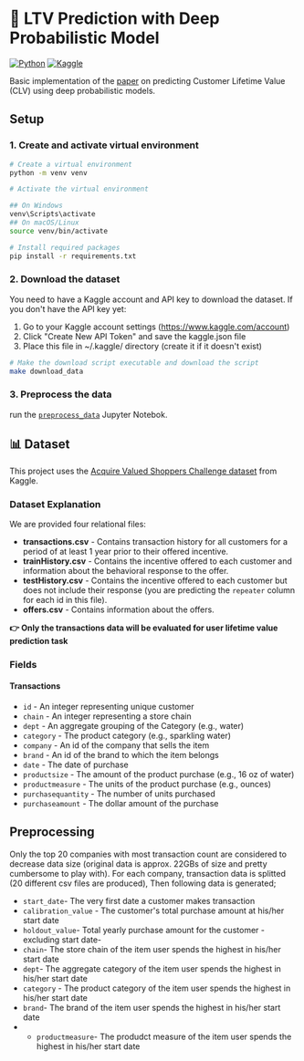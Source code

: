 # 🎯 LTV Prediction with Deep Probabilistic Model

[![Python](https://img.shields.io/badge/Python-3.10+-blue.svg)](https://www.python.org/)
[![Kaggle](https://img.shields.io/badge/Dataset-Kaggle-orange.svg)](https://www.kaggle.com/competitions/acquire-valued-shoppers-challenge/data)

Basic implementation of the [paper](https://research.google/pubs/a-deep-probabilistic-model-for-customer-lifetime-value-prediction/) on predicting Customer Lifetime Value (CLV) using deep probabilistic models.

## Setup

### 1. Create and activate virtual environment

```bash
# Create a virtual environment
python -m venv venv

# Activate the virtual environment

## On Windows
venv\Scripts\activate
## On macOS/Linux
source venv/bin/activate

# Install required packages
pip install -r requirements.txt
```

### 2. Download the dataset

You need to have a Kaggle account and API key to download the dataset. If you don't have the API key yet:
1. Go to your Kaggle account settings (https://www.kaggle.com/account)
2. Click "Create New API Token" and save the kaggle.json file
3. Place this file in ~/.kaggle/ directory (create it if it doesn't exist)

```bash
# Make the download script executable and download the script
make download_data
```

### 3. Preprocess the data

run the [`preprocess_data`](/Users/batuhansaritas/Desktop/repositories/google-lifetime-value/notebooks/preprocess_data.ipynb) Jupyter Notebok.

## 📊 Dataset

This project uses the [Acquire Valued Shoppers Challenge dataset](https://www.kaggle.com/competitions/acquire-valued-shoppers-challenge/data) from Kaggle.

### Dataset Explanation

We are provided four relational files:

- **transactions.csv** - Contains transaction history for all customers for a period of at least 1 year prior to their offered incentive.
- **trainHistory.csv** - Contains the incentive offered to each customer and information about the behavioral response to the offer.
- **testHistory.csv** - Contains the incentive offered to each customer but does not include their response (you are predicting the `repeater` column for each id in this file).
- **offers.csv** - Contains information about the offers.

**👉 Only the transactions data will be evaluated for user lifetime value prediction task**

### Fields

#### Transactions
- `id` - An integer representing unique customer
- `chain` - An integer representing a store chain
- `dept` - An aggregate grouping of the Category (e.g., water)
- `category` - The product category (e.g., sparkling water)
- `company` - An id of the company that sells the item
- `brand` - An id of the brand to which the item belongs
- `date` - The date of purchase
- `productsize` - The amount of the product purchase (e.g., 16 oz of water)
- `productmeasure` - The units of the product purchase (e.g., ounces)
- `purchasequantity` - The number of units purchased
- `purchaseamount` - The dollar amount of the purchase


## Preprocessing

Only the top 20 companies with most transaction count are considered to decrease data size (original data is approx. 22GBs of size and pretty cumbersome to play with). For each company, transaction data is splitted (20 different csv files are produced), Then following data is generated;

- `start_date`- The very first date a customer makes transaction
- `calibration_value` - The customer's total purchase amount at his/her start date
- `holdout_value`- Total yearly purchase amount for the customer -excluding start date-
- `chain`- The store chain of the item user spends the highest in his/her start date
- `dept`- The aggregate category of the item user spends the highest in his/her start date
- `category` - The product category of the item user spends the highest in his/her start date
- `brand`- The brand of the item user spends the highest in his/her start date
- - `productmeasure`- The produdct measure of the item user spends the highest in his/her start date